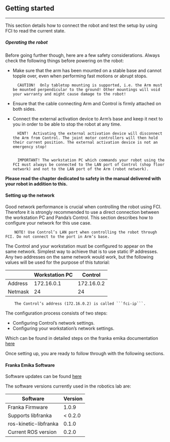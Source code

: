 ## Getting started
*****
This section details how to connect the robot and test the setup by using FCI to read the current state.

##### Operating the robot
Before going further though, here are a few safety considerations. Always check the following things before powering on the robot:

- Make sure that the arm has been mounted on a stable base and cannot topple over, even when performing fast motions or abrupt stops.

        CAUTION!  Only tabletop mounting is supported, i.e. the Arm must be mounted perpendicular to the ground! Other mountings will void your warranty and might cause damage to the robot!

- Ensure that the cable connecting Arm and Control is firmly attached on both sides.
- Connect the external activation device to Arm’s base and keep it next to you in order to be able to stop the robot at any time.

        HINT!  Activating the external activation device will disconnect the Arm from Control. The joint motor controllers will then hold their current position. The external activation device is not an emergency stop!


        IMPORTANT! The workstation PC which commands your robot using the FCI must always be connected to the LAN port of Control (shop floor network) and not to the LAN port of the Arm (robot network).
**Please read the chapter dedicated to safety in the manual delivered with your robot in addition to this.**

#### Setting up the network
Good network performance is crucial when controlling the robot using FCI. Therefore it is strongly recommended to use a direct connection between the workstation PC and Panda’s Control. This section describes how to configure your network for this use case.

        NOTE! Use Control’s LAN port when controlling the robot through FCI. Do not connect to the port in Arm’s base.

The Control and your workstation must be configured to appear on the same network. Simplest way to achieve that is to use static IP addresses. Any two addresses on the same network would work, but the following values will be used for the purpose of this tutorial:

||Workstation PC	|Control|
|--------------|--------------------|--------------|
|Address	|172.16.0.1	|172.16.0.2|
|Netmask	|24	|24|

        The Control’s address (172.16.0.2) is called ```fci-ip```.


The configuration process consists of two steps:

- Configuring Control’s network settings.
- Configuring your workstation’s network settings.

Which can be found in detailed steps on the franka emika documentation [here](https://frankaemika.github.io/docs/index.html)

Once setting up, you are ready to follow through with the following sections.

#### Franka Emika Software
Software updates can be found [here](http://support.franka.de/)

The software versions currently used in the robotics lab are:

Software | Version | 
--- | --- | 
Franka Firmware  |  1.0.9 | 
Supports libfranka |< 0.2.0 | 
ros-kinetic-libfranka| 0.1.0   | 
Current ROS version   | 0.2.0   | 